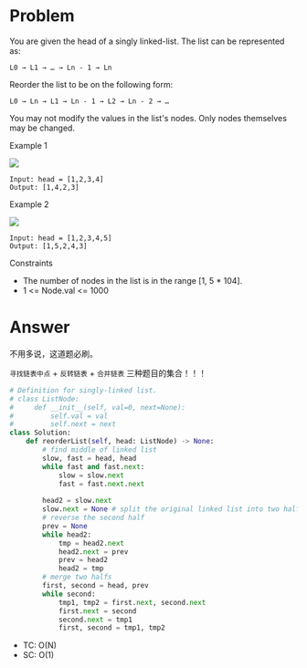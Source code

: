 # Problem
You are given the head of a singly linked-list. The list can be represented as:
```
L0 → L1 → … → Ln - 1 → Ln
```
Reorder the list to be on the following form:
```
L0 → Ln → L1 → Ln - 1 → L2 → Ln - 2 → …
```
You may not modify the values in the list's nodes. Only nodes themselves may be changed.

Example 1

![](https://assets.leetcode.com/uploads/2021/03/04/reorder1linked-list.jpg)
```
Input: head = [1,2,3,4]
Output: [1,4,2,3]
```

Example 2

![](https://assets.leetcode.com/uploads/2021/03/09/reorder2-linked-list.jpg)
```
Input: head = [1,2,3,4,5]
Output: [1,5,2,4,3]
```

Constraints
- The number of nodes in the list is in the range [1, 5 * 104].
- 1 <= Node.val <= 1000

# Answer
不用多说，这道题必刷。

`寻找链表中点` + `反转链表` + `合并链表` 三种题目的集合！！！
```python
# Definition for singly-linked list.
# class ListNode:
#     def __init__(self, val=0, next=None):
#         self.val = val
#         self.next = next
class Solution:
    def reorderList(self, head: ListNode) -> None:
        # find middle of linked list
        slow, fast = head, head
        while fast and fast.next:
            slow = slow.next
            fast = fast.next.next
        
        head2 = slow.next
        slow.next = None # split the original linked list into two halfs
        # reverse the second half
        prev = None
        while head2:
            tmp = head2.next
            head2.next = prev
            prev = head2
            head2 = tmp
        # merge two halfs
        first, second = head, prev
        while second:
            tmp1, tmp2 = first.next, second.next
            first.next = second
            second.next = tmp1
            first, second = tmp1, tmp2
```
- TC: O(N)
- SC: O(1)